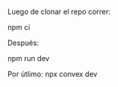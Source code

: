 Luego de clonar el repo correr:


npm ci     

Después:

npm run dev       

Por útlimo:
npx convex dev


